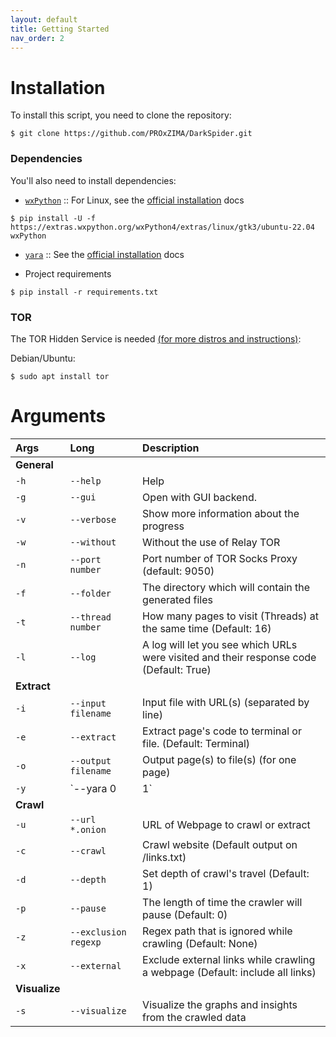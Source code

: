 ```yaml
---
layout: default
title: Getting Started
nav_order: 2
---
```


# Installation

To install this script, you need to clone the repository:

```shell
$ git clone https://github.com/PROxZIMA/DarkSpider.git
```

### Dependencies
You'll also need to install dependencies:

- [`wxPython`](https://wxpython.org/) :: For Linux, see the [official installation](https://wxpython.org/pages/downloads/index.html) docs

```shell
$ pip install -U -f https://extras.wxpython.org/wxPython4/extras/linux/gtk3/ubuntu-22.04 wxPython
```

- [`yara`](https://virustotal.github.io/yara/) :: See the [official installation](https://yara.readthedocs.io/en/stable/gettingstarted.html) docs

- Project requirements

```shell
$ pip install -r requirements.txt
```

### TOR
The TOR Hidden Service is needed [(for more distros and instructions)](https://www.torproject.org/download/):

Debian/Ubuntu:

```shell
$ sudo apt install tor
```

# Arguments

Args | Long | Description
|:---|:-----|:-----------|
**General** | |
`-h` |`--help`| Help
`-g` |`--gui`| Open with GUI backend.
`-v` |`--verbose`| Show more information about the progress
`-w` |`--without`| Without the use of Relay TOR
`-n` |`--port number`| Port number of TOR Socks Proxy (default: 9050)
`-f` |`--folder`| The directory which will contain the generated files
`-t` |`--thread number`| How many pages to visit (Threads) at the same time (Default: 16)
`-l` |`--log`| A log will let you see which URLs were visited and their response code (Default: True)
**Extract** | |
`-i` |`--input filename`| Input file with URL(s) (separated by line)
`-e` |`--extract`| Extract page's code to terminal or file. (Default: Terminal)
`-o` |`--output filename`| Output page(s) to file(s) (for one page)
`-y` |`--yara 0|1`| Perform yara keyword search (0 = search entire html object. 1 = search only text).
**Crawl** | |
`-u` |`--url *.onion`| URL of Webpage to crawl or extract
`-c` |`--crawl`| Crawl website (Default output on /links.txt)
`-d` |`--depth`| Set depth of crawl's travel (Default: 1)
`-p` |`--pause`| The length of time the crawler will pause (Default: 0)
`-z` |`--exclusion regexp`| Regex path that is ignored while crawling (Default: None)
`-x` |`--external`| Exclude external links while crawling a webpage (Default: include all links)
**Visualize** | |
`-s` |`--visualize`| Visualize the graphs and insights from the crawled data
